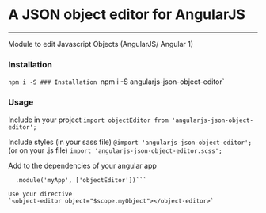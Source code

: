 # A JSON object editor for AngularJS
___
Module to edit Javascript Objects (AngularJS/ Angular 1)

### Installation
`npm i -S ### Installation
`npm i -S angularjs-json-object-editor`

### Usage
Include in your project
`import objectEditor from 'angularjs-json-object-editor';`

Include styles (in your sass file)
`@import 'angularjs-json-object-editor';`
(or on your .js file)
`import 'angularjs-json-object-editor.scss';`


Add to the dependencies of your angular app
```angular
  .module('myApp', ['objectEditor'])```

Use your directive
`<object-editor object="$scope.myObject"></object-editor>`